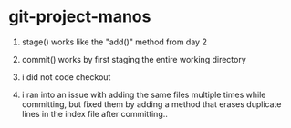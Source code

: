 # git-project-manos
1. stage() works like the "add()" method from day 2

2. commit() works by first staging the entire working directory

3. i did not code checkout

4. i ran into an issue with adding the same files multiple times while committing, but fixed them by adding a method that erases duplicate lines in the index file after committing..